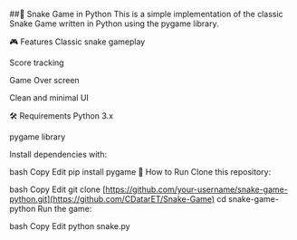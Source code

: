 ##🐍 Snake Game in Python
This is a simple implementation of the classic Snake Game written in Python using the pygame library.

🎮 Features
Classic snake gameplay

Score tracking

Game Over screen

Clean and minimal UI

🛠 Requirements
Python 3.x

pygame library

Install dependencies with:

bash
Copy
Edit
pip install pygame
🚀 How to Run
Clone this repository:

bash
Copy
Edit
git clone [https://github.com/your-username/snake-game-python.git](https://github.com/CDatarET/Snake-Game)
cd snake-game-python
Run the game:

bash
Copy
Edit
python snake.py

